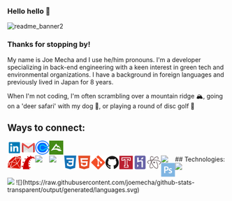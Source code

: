 ### Hello hello 👋

![readme_banner2](https://user-images.githubusercontent.com/72046344/123562329-c61e0880-d773-11eb-833a-e1582094c477.jpg)

### Thanks for stopping by!

My name is Joe Mecha and I use he/him pronouns. I'm a developer specializing in back-end engineering with a keen interest in green tech and environmental organizations. I have a background in foreign languages and previously lived in Japan for 8 years. 

When I'm not coding, I'm often scrambling over a mountain ridge 🏔, going on a 'deer safari' with my dog 🐶, or playing a round of disc golf 🥏


## Ways to connect:
<p align="center">
  <a href="https://linkedin.com/in/joemecha" target="blank"><img align="left" src="icons/linkedin.png" alt="linkedin" width="32px" /></a>
  <a href="mailto:jwmecha@gmail.com" target="blank"><img align="left" src="icons/mail.png" alt="email" width="32px" /></a>
  <a href="https://calendly.com/joemecha" target="blank"><img align="left" src="icons/calendly.png" alt="letschat" width="32px" /></a>
  <a href="https://www.alltrails.com/members/joseph-mecha" target="blank"><img align="left" src="icons/alltrails.png" alt="mountaintime" width="32px" /></a>
</p>
<br>
<br>
## Technologies:
<img align="left" src="icons/ruby-plain.svg" width="32px" />
<img align="left" src="icons/rails-plain.svg" width="32px" />
<img align="left" src="icons/postgresql-plain-plain.svg" width="32px" />
<img align="left" src="icons/rspec-plain.png" width="32px" />
<img align="left" src="icons/css3-plain.svg" width="32px" />
<img align="left" src="icons/html5-plain.svg" width="32px" />
<img align="left" src="icons/git-plain.svg" width="32px" />
<img align="left" src="icons/github-original.svg" width="32px" />
<img align="left" src="icons/travis-plain.svg" width="32px" />
<img align="left" src="icons/heroku-plain.svg" width="32px" />
<img align="left" src="icons/atom-original.svg" width="32px" />
<img align="left" src="icons/vs-code-original.svg" width="32px" />
<img align="left" src="icons/photoshop-plain.svg" width="32px" />
<img align="left" src="icons/gimp-plain.png" width="32px" />
<br />
<br />
<br />

<!--
**joemecha/joemecha** is a ✨ _special_ ✨ repository because its `README.md` (this file) appears on your GitHub profile.

Here are some ideas to get you started:

- 🔭 I’m currently working on ...
- 🌱 I’m currently learning ...
- 👯 I’m looking to collaborate on ...
- 🤔 I’m looking for help with ...
- 💬 Ask me about ...
- 📫 How to reach me: ...
- 😄 Pronouns: ...
- ⚡ Fun fact: ...
-->

<img  src="https://github-readme-stats.vercel.app/api?username=joemecha&show_icons=true&theme=dark&icon_color=c9d1d9&bg_color=161c22&title_color=56d364">
![](https://raw.githubusercontent.com/joemecha/github-stats-transparent/output/generated/languages.svg)

